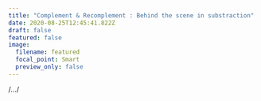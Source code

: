 ```yaml
---
title: "Complement & Recomplement : Behind the scene in substraction"
date: 2020-08-25T12:45:41.822Z
draft: false
featured: false
image:
  filename: featured
  focal_point: Smart
  preview_only: false
---
```

  /.../